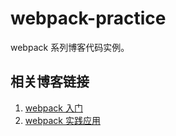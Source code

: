 # webpack-practice

webpack 系列博客代码实例。

## 相关博客链接

1. [webpack 入门](https://xuwenchao.site/blogs/webpack-introduction.html)
1. [webpack 实践应用](https://xuwenchao.site/blogs/webpack-practice.html)
